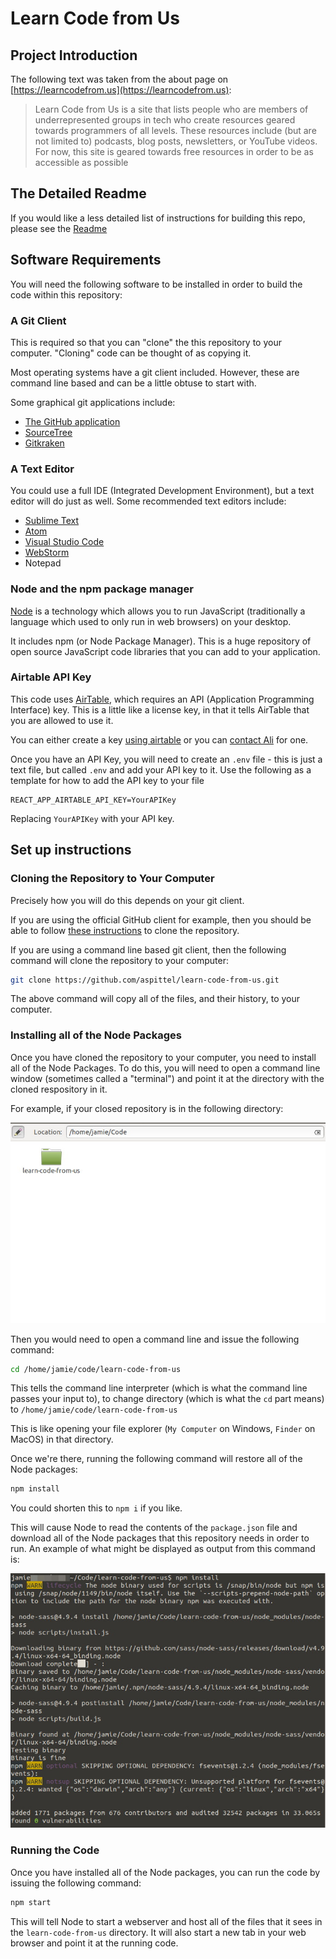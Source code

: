 # Learn Code from Us

## Project Introduction

The following text was taken from the about page on [https://learncodefrom.us](https://learncodefrom.us):

> Learn Code from Us is a site that lists people who are members of underrepresented groups in tech who create resources geared towards programmers of all levels. These resources include (but are not limited to) podcasts, blog posts, newsletters, or YouTube videos. For now, this site is geared towards free resources in order to be as accessible as possible

## The Detailed Readme

If you would like a less detailed list of instructions for building this repo, please see the [Readme](Readme.md)

## Software Requirements

You will need the following software to be installed in order to build the code within this repository:

### A Git Client

This is required so that you can "clone" the this repository to your computer. "Cloning" code can be thought of as copying it.

Most operating systems have a git client included. However, these are command line based and can be a little obtuse to start with.

Some graphical git applications include:

- [The GitHub application](https://desktop.github.com/)
- [SourceTree](https://www.sourcetreeapp.com/)
- [Gitkraken](https://www.gitkraken.com/)

### A Text Editor

You could use a full IDE (Integrated Development Environment), but a text editor will do just as well. Some recommended text editors include:

- [Sublime Text](https://www.sublimetext.com/)
- [Atom](https://atom.io/)
- [Visual Studio Code](https://code.visualstudio.com/)
- [WebStorm](https://www.jetbrains.com/webstorm/)
- Notepad

### Node and the npm package manager

[Node](https://nodejs.org/en/) is a technology which allows you to run JavaScript (traditionally a language which used to only run in web browsers) on your desktop.

It includes npm (or Node Package Manager). This is a huge repository of open source JavaScript code libraries that you can add to your application.

### Airtable API Key

This code uses [AirTable](https://airtable.com/), which requires an API (Application Programming Interface) key. This is a little like a license key, in that it tells AirTable that you are allowed to use it.

You can either create a key [using airtable](https://support.airtable.com/hc/en-us/articles/219046777-How-do-I-get-my-API-key-) or you can [contact Ali](https://twitter.com/aspittel) for one.

Once you have an API Key, you will need to create an `.env` file - this is just a text file, but called `.env` and add your API key to it. Use the following as a template for how to add the API key to your file

```
REACT_APP_AIRTABLE_API_KEY=YourAPIKey
```

Replacing `YourAPIKey` with your API key.

## Set up instructions

### Cloning the Repository to Your Computer

Precisely how you will do this depends on your git client.

If you are using the official GitHub client for example, then you should be able to follow [these instructions](https://help.github.com/desktop/guides/contributing-to-projects/cloning-a-repository-from-github-to-github-desktop/) to clone the repository.

If you are using a command line based git client, then the following command will clone the repository to your computer:

``` bash
git clone https://github.com/aspittel/learn-code-from-us.git
```

The above command will copy all of the files, and their history, to your computer.

### Installing all of the Node Packages

Once you have cloned the repository to your computer, you need to install all of the Node Packages. To do this, you will need to open a command line window (sometimes called a "terminal") and point it at the directory with the cloned respository in it.

For example, if your closed repository is in the following directory:

![showing the cloned repository as /home/jamie/code/learn-code-from-us](./readme-images/code-location.jpg)

Then you would need to open a command line and issue the following command:

``` bash
cd /home/jamie/code/learn-code-from-us
```

This tells the command line interpreter (which is what the command line passes your input to), to change directory (which is what the `cd` part means) to `/home/jamie/code/learn-code-from-us`

This is like opening your file explorer (`My Computer` on Windows, `Finder` on MacOS) in that directory.

Once we're there, running the following command will restore all of the Node packages:

``` bash
npm install
```

You could shorten this to `npm i` if you like.

This will cause Node to read the contents of the `package.json` file and download all of the Node packages that this repository needs in order to run. An example of what might be displayed as output from this command is:

![Showing an example of the output from running the npm install command](./readme-images/npm-install-example-output.jpg)

### Running the Code

Once you have installed all of the Node packages, you can run the code by issuing the following command:

``` bash
npm start
```

This will tell Node to start a webserver and host all of the files that it sees in the `learn-code-from-us` directory. It will also start a new tab in your web browser and point it at the running code.